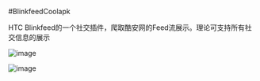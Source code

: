 #BlinkfeedCoolapk

HTC Blinkfeed的一个社交插件，爬取酷安网的Feed流展示。理论可支持所有社交信息的展示

![image](http://image.coolapk.com/apk_image/2016/1230/Screenshot_20161230-103136-for-126032-o_1b56ppsn8um67ljh5h1sjvhf510-uid-478139.png)

![image](http://image.coolapk.com/apk_image/2016/1230/Screenshot_20161230-103248-for-126032-o_1b56pqa3tsna12sj149l29c86r1c-uid-478139.png)